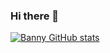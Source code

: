 ### Hi there 👋
[![Banny GitHub stats](https://github-readme-stats.vercel.app/api?username=anggabanny)](https://github.com/anggabanny/github-readme-stats&show_icons=true)

<!--
**anggabanny/anggabanny** is a ✨ _special_ ✨ repository because its `README.md` (this file) appears on your GitHub profile.

Here are some ideas to get you started:

- 🔭 I’m currently working on ...
- 🌱 I’m currently learning ...
- 👯 I’m looking to collaborate on ...
- 🤔 I’m looking for help with ...
- 💬 Ask me about ...
- 📫 How to reach me: ...
- 😄 Pronouns: ...
- ⚡ Fun fact: ...
-->
